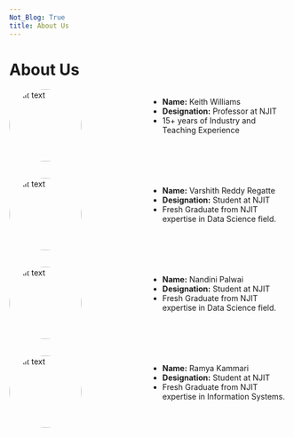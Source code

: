 ```yaml
---
Not_Blog: True
title: About Us
---
```


# About Us



<div style="display:flex;">
  <div style="flex:1;">
    <img src="/NJIT-WIS/project-2-team-rockedu/public/images/ldapimage.png" alt="Alt text" style="border-radius:60%; width:130px; height:130px; object-fit:cover;margin-bottom:30px;"/>
  </div>

  <div style="flex:1;">
    <ul>
      <li><b>Name:</b> Keith Williams</li>
      <li><b>Designation:</b> Professor at NJIT</li>
      <li>15+ years of Industry and Teaching Experience</li>
    </ul>
  </div>
</div>



<div style="display:flex;">
  <div style="flex:1;">
    <img src="/NJIT-WIS/project-2-team-rockedu/public/images/varshith.jpeg" alt="Alt text" style="border-radius:60%; width:130px; height:130px; object-fit:cover;margin-bottom:30px;"/>
  </div>
  <div style="flex:1;">
    <ul>
      <li><b>Name:</b> Varshith Reddy Regatte</li>
      <li><b>Designation:</b> Student at NJIT</li>
      <li>Fresh Graduate from NJIT expertise in Data Science field.</li>
    </ul>
  </div>
</div>


<div style="display:flex;">
  <div style="flex:1;">
    <img src="/NJIT-WIS/project-2-team-rockedu/public/images/nandini.jpeg" alt="Alt text" style="border-radius:60%; width:130px; height:130px; object-fit:cover;margin-bottom:30px;"/>
  </div>
  <div style="flex:1;">
    <ul>
      <li><b>Name:</b> Nandini Palwai</li>
      <li><b>Designation:</b> Student at NJIT</li>
      <li>Fresh Graduate from NJIT expertise in Data Science field.</li>
    </ul>
  </div>
</div>


<div style="display:flex;">
  <div style="flex:1;">
    <img src="/NJIT-WIS/project-2-team-rockedu/public/images/ramya.jpeg" alt="Alt text" style="border-radius:60%; width:130px; height:130px; object-fit:cover;margin-bottom:30px;"/>
  </div>
  <div style="flex:1;">
    <ul>
      <li><b>Name:</b> Ramya Kammari</li>
      <li><b>Designation:</b> Student at NJIT</li>
      <li>Fresh Graduate from NJIT expertise in Information Systems.</li>
    </ul>
  </div>
</div>
